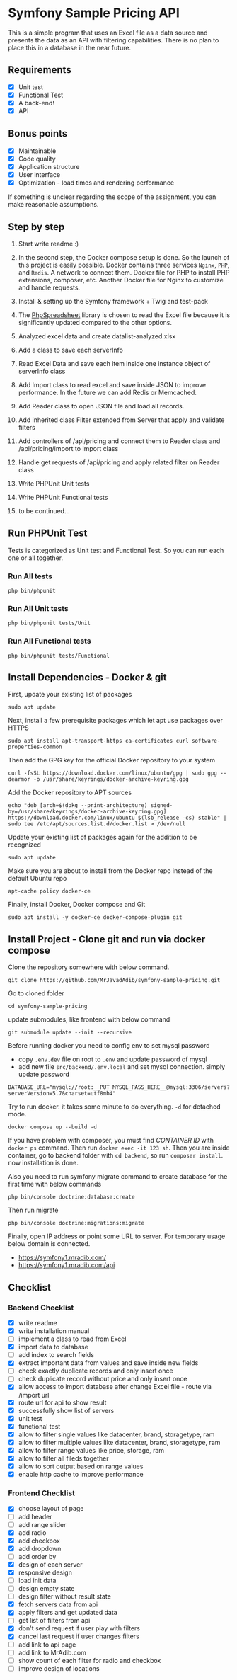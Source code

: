 # Symfony Sample Pricing API

This is a simple program that uses an Excel file as a data source and presents the data as an API with filtering capabilities. There is no plan to place this in a database in the near future.

## Requirements

- [x] Unit test
- [x] Functional Test
- [x] A back-end!
- [x] API

## Bonus points

- [x] Maintainable
- [x] Code quality
- [x] Application structure
- [x] User interface
- [x] Optimization - load times and rendering performance

If something is unclear regarding the scope of the assignment, you can make reasonable assumptions.

## Step by step

1. Start write readme :)
2. In the second step, the Docker compose setup is done. So the launch of this project is easily possible. Docker contains three services `Nginx`, `PHP`, and `Redis`. A network to connect them. Docker file for PHP to install PHP extensions, composer, etc. Another Docker file for Nginx to customize and handle requests.
3. Install & setting up the Symfony framework + Twig and test-pack
4. The [PhpSpreadsheet](https://github.com/PHPOffice/PhpSpreadsheet) library is chosen to read the Excel file because it is significantly updated compared to the other options.
5. Analyzed excel data and create datalist-analyzed.xlsx
6. Add a class to save each serverInfo
7. Read Excel Data and save each item inside one instance object of serverInfo class
8. Add Import class to read excel and save inside JSON to improve performance. In the future we can add Redis or Memcached.
9. Add Reader class to open JSON file and load all records.
10. Add inherited class Filter extended from Server that apply and validate filters
11. Add controllers of /api/pricing and connect them to Reader class and /api/pricing/import to Import class
12. Handle get requests of /api/pricing and apply related filter on Reader class
13. Write PHPUnit Unit tests
14. Write PHPUnit Functional tests

15. to be continued...

## Run PHPUnit Test

Tests is categorized as Unit test and Functional Test. So you can run each one or all together.

### Run All tests

```php bin/phpunit```

### Run All Unit tests

```php bin/phpunit tests/Unit```

### Run All Functional tests

```php bin/phpunit tests/Functional```

## Install Dependencies - Docker & git

First, update your existing list of packages

```sudo apt update```

Next, install a few prerequisite packages which let apt use packages over HTTPS

```sudo apt install apt-transport-https ca-certificates curl software-properties-common```

Then add the GPG key for the official Docker repository to your system

```curl -fsSL https://download.docker.com/linux/ubuntu/gpg | sudo gpg --dearmor -o /usr/share/keyrings/docker-archive-keyring.gpg```

Add the Docker repository to APT sources

```echo "deb [arch=$(dpkg --print-architecture) signed-by=/usr/share/keyrings/docker-archive-keyring.gpg] https://download.docker.com/linux/ubuntu $(lsb_release -cs) stable" | sudo tee /etc/apt/sources.list.d/docker.list > /dev/null```

Update your existing list of packages again for the addition to be recognized

```sudo apt update```

Make sure you are about to install from the Docker repo instead of the default Ubuntu repo

```apt-cache policy docker-ce```

Finally, install Docker, Docker compose and Git

```sudo apt install -y docker-ce docker-compose-plugin git```

## Install Project - Clone git and run via docker compose

Clone the repository somewhere with below command.

```git clone https://github.com/MrJavadAdib/symfony-sample-pricing.git```

Go to cloned folder

```cd symfony-sample-pricing```

update submodules, like frontend with below command

```git submodule update --init --recursive```

Before running docker you need to config env to set mysql password

- copy `.env.dev` file on root to `.env` and update password of mysql
- add new file `src/backend/.env.local` and set mysql connection. simply update password

```DATABASE_URL="mysql://root:__PUT_MYSQL_PASS_HERE__@mysql:3306/servers?serverVersion=5.7&charset=utf8mb4"```

Try to run docker. it takes some minute to do everything. `-d` for detached mode.

```docker compose up --build -d```

If you have problem with composer, you must find *CONTAINER ID* with `docker ps` command. Then run `docker exec -it 123 sh`. Then you are inside container, go to backend folder with `cd backend`, so run `composer install`. now installation is done.

Also you need to run symfony migrate command to create database for the first time with below commands

```php bin/console doctrine:database:create```

Then run migrate

```php bin/console doctrine:migrations:migrate```

Finally, open IP address or point some URL to server. For temporary usage below domain is connected.

- <https://symfony1.mradib.com/>
- <https://symfony1.mradib.com/api>

## Checklist

### Backend Checklist

- [x] write readme
- [x] write installation manual
- [ ] implement a class to read from Excel
- [x] import data to database
- [ ] add index to search fields
- [x] extract important data from values and save inside new fields
- [ ] check exactly duplicate records and only insert once
- [ ] check duplicate record without price and only insert once
- [x] allow access to import database after change Excel file - route via /import url
- [x] route url for api to show result
- [x] successfully show list of servers
- [x] unit test
- [x] functional test
- [x] allow to filter single values like datacenter, brand, storagetype, ram
- [x] allow to filter multiple values like datacenter, brand, storagetype, ram
- [x] allow to filter range values like price, storage, ram
- [x] allow to filter all fileds together
- [x] allow to sort output based on range values
- [x] enable http cache to improve performance

### Frontend Checklist

- [x] choose layout of page
- [ ] add header
- [ ] add range slider
- [x] add radio
- [x] add checkbox
- [x] add dropdown
- [ ] add order by
- [x] design of each server
- [x] responsive design
- [ ] load init data
- [ ] design empty state
- [ ] design filter without result state
- [x] fetch servers data from api
- [x] apply filters and get updated data
- [ ] get list of filters from api
- [x] don't send request if user play with filters
- [x] cancel last request if user changes filters
- [ ] add link to api page
- [ ] add link to MrAdib.com
- [ ] show count of each filter for radio and checkbox
- [ ] improve design of locations

